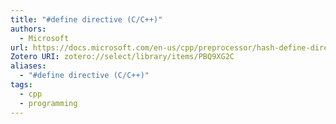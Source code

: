 ```yaml
---
title: "#define directive (C/C++)"
authors:
  - Microsoft
url: https://docs.microsoft.com/en-us/cpp/preprocessor/hash-define-directive-c-cpp
Zotero URI: zotero://select/library/items/PBQ9XG2C
aliases:
  - "#define directive (C/C++)"
tags:
  - cpp
  - programming
---
```

